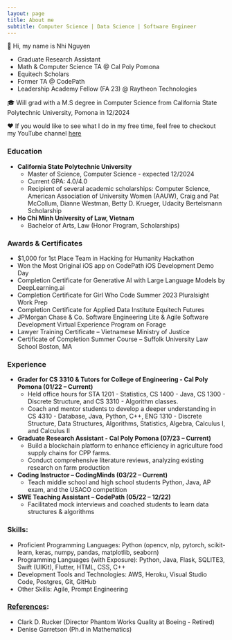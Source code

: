 ```yaml
---
layout: page
title: About me
subtitle: Computer Science | Data Science | Software Engineer
---
```


👋 Hi, my name is Nhi Nguyen

- Graduate Research Assistant
- Math & Computer Science TA @ Cal Poly Pomona
- Equitech Scholars
- Former TA @ CodePath
- Leadership Academy Fellow (FA 23) @ Raytheon Technologies

🎓 Will grad with a M.S degree in Computer Science from California State Polytechnic University, Pomona in 12/2024

♥️ If you would like to see what I do in my free time, feel free to checkout my YouTube channel [here](https://www.youtube.com/channel/UCUaO5VoQonNXruIKKHl2H6Q)


### Education

* **California State Polytechnic University**
  * Master of Science, Computer Science - expected 12/2024
  * Current GPA: 4.0/4.0
  * Recipient of several academic scholarships: Computer Science, American Association of University Women (AAUW), Craig and Pat McCollum, Dianne Westman, Betty D. Krueger, Udacity Bertelsmann Scholarship
* **Ho Chi Minh University of Law, Vietnam**
  * Bachelor of Arts, Law (Honor Program, Scholarships)

### Awards & Certificates
- $1,000 for 1st Place Team in Hacking for Humanity Hackathon
- Won the Most Original iOS app on CodePath iOS Development Demo Day
- Completion Certificate for Generative AI with Large Language Models by DeepLearning.ai
- Completion Certificate for Girl Who Code Summer 2023 Pluralsight Work Prep
- Completion Certificate for Applied Data Institute Equitech Futures
- JPMorgan Chase & Co. Software Engineering Lite & Agile Software Development Virtual Experience Program on Forage
- Lawyer Training Certificate – Vietnamese Ministry of Justice
- Certificate of Completion Summer Course – Suffolk University Law School Boston, MA
 
### Experience
* **Grader for CS 3310 & Tutors for College of Engineering - Cal Poly Pomona (01/22 – Current)**
  * Held office hours for STA 1201 - Statistics, CS 1400 - Java, CS 1300 - Discrete Structure, and CS 3310 - Algorithm classes.
  * Coach and mentor students to develop a deeper understanding in CS 4310 - Database, Java, Python, C++, ENG 1310 - Discrete Structure, Data Structures, Algorithms, Statistics, Algebra, Calculus I, and Calculus II
* **Graduate Research Assistant - Cal Poly Pomona (07/23 – Current)**
  * Build a blockchain platform to enhance efficiency in agriculture food supply chains for CPP farms.
  * Conduct comprehensive literature reviews, analyzing existing research on farm production
* **Coding Instructor – CodingMinds (03/22 – Current)**
  * Teach middle school and high school students Python, Java, AP exam, and the USACO competition
* **SWE Teaching Assistant – CodePath (05/22 – 12/22)**
  * Facilitated mock interviews and coached students to learn data structures & algorithms

### Skills:
- Proficient Programming Languages: Python (opencv, nlp, pytorch, scikit-learn, keras, numpy, pandas, matplotlib, seaborn)
- Programming Languages (with Exposure): Python, Java, Flask, SQLITE3, Swift (UIKit), Flutter, HTML, CSS, C++
- Development Tools and Technologies: AWS, Heroku, Visual Studio Code, Postgres, Git, GitHub
- Other Skills: Agile, Prompt Engineering

### [References](https://www.linkedin.com/in/nhi-nguyen-csis/):
* Clark D. Rucker (Director Phantom Works Quality at Boeing - Retired)
* Denise Garretson (Ph.d in Mathematics)
